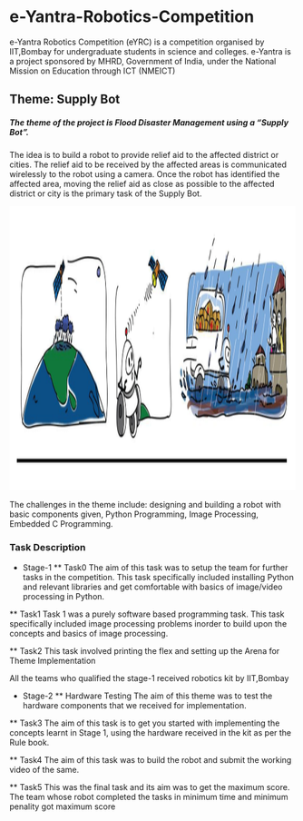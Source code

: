 # e-Yantra-Robotics-Competition
e-Yantra Robotics Competition (eYRC) is a competition organised by IIT,Bombay for undergraduate students in science and colleges.
e-Yantra is a project sponsored by MHRD, Government of India, under the National Mission on Education through ICT (NMEICT)

## Theme: Supply Bot
##### The theme of the project is Flood Disaster Management using a “Supply Bot”.
The idea is to build a robot to provide relief aid to the affected district or cities. The relief aid to be received by the affected areas is communicated wirelessly to the robot using a camera. Once the robot has
identified the affected area, moving the relief aid as close as possible to the affected district or city is the primary task of the Supply Bot.

<img src="Resources/theme_img.png" width="1300" height="500">

The challenges in the theme include: designing and building a robot with basic components given,
Python Programming, Image Processing, Embedded C Programming.



### Task Description

* Stage-1
** Task0
The aim of this task was to setup the team for further tasks in the competition. This task specifically included installing Python and relevant libraries and get
comfortable with basics of image/video processing in Python.

** Task1
Task 1 was a purely software based programming task. This task specifically included image processing problems inorder to build upon the concepts and basics of image processing.

** Task2
This task involved printing the flex and setting up the Arena for Theme Implementation

All the teams who qualified the stage-1 received robotics kit by IIT,Bombay

* Stage-2
** Hardware Testing
The aim of this theme was to test the hardware components that we received for implementation.

** Task3
The aim of this task is to get you started with implementing the concepts learnt in Stage 1, using the hardware received in the kit as per the Rule book.

** Task4
The aim of this task was to build the robot and submit the working video of the same.

** Task5
This was the final task and its aim was to get the maximum score. The team whose robot completed the tasks in minimum time and minimum penality got maximum score


